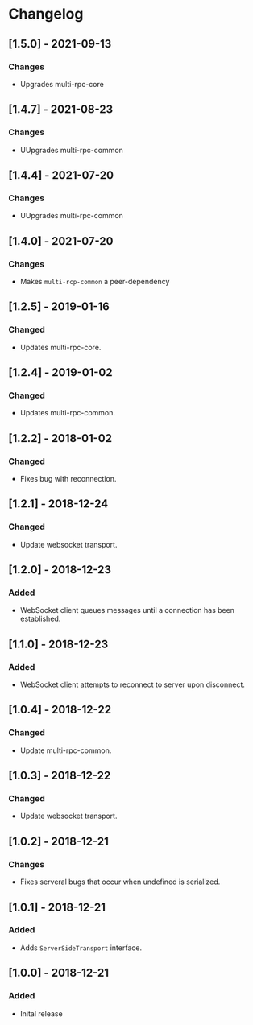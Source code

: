 # Changelog

## [1.5.0] - 2021-09-13
### Changes
- Upgrades multi-rpc-core

## [1.4.7] - 2021-08-23
### Changes
- UUpgrades multi-rpc-common

## [1.4.4] - 2021-07-20
### Changes
- UUpgrades multi-rpc-common

## [1.4.0] - 2021-07-20
### Changes
- Makes `multi-rcp-common` a peer-dependency

## [1.2.5] - 2019-01-16
### Changed
- Updates multi-rpc-core.

## [1.2.4] - 2019-01-02
### Changed
- Updates multi-rpc-common.

## [1.2.2] - 2018-01-02
### Changed
- Fixes bug with reconnection.

## [1.2.1] - 2018-12-24
### Changed
- Update websocket transport.

## [1.2.0] - 2018-12-23
### Added
- WebSocket client queues messages until a connection has been established.

## [1.1.0] - 2018-12-23
### Added
- WebSocket client attempts to reconnect to server upon disconnect.

## [1.0.4] - 2018-12-22
### Changed
- Update multi-rpc-common.

## [1.0.3] - 2018-12-22
### Changed
- Update websocket transport.

## [1.0.2] - 2018-12-21
### Changes
- Fixes serveral bugs that occur when undefined is serialized.

## [1.0.1] - 2018-12-21
### Added
- Adds `ServerSideTransport` interface.

## [1.0.0] - 2018-12-21
### Added
- Inital release
